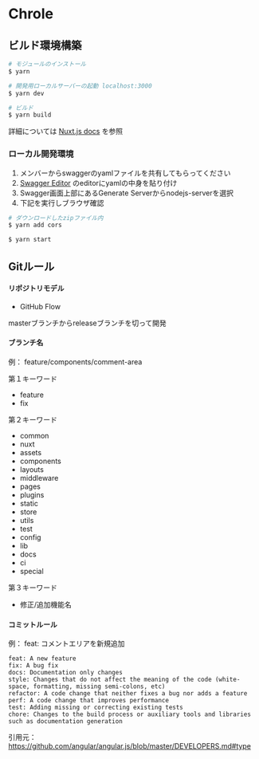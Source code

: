 # Chrole

## ビルド環境構築
``` bash
# モジュールのインストール
$ yarn

# 開発用ローカルサーバーの起動 localhost:3000
$ yarn dev

# ビルド
$ yarn build
```
詳細については [Nuxt.js docs](https://nuxtjs.org) を参照

### ローカル開発環境

1. メンバーからswaggerのyamlファイルを共有してもらってください
2. [Swagger Editor](https://editor.swagger.io/) のeditorにyamlの中身を貼り付け
3. Swagger画面上部にあるGenerate Serverからnodejs-serverを選択
4. 下記を実行しブラウザ確認

```bash
# ダウンロードしたzipファイル内
$ yarn add cors

$ yarn start
```

## Gitルール

#### リポジトリモデル
- GitHub Flow

masterブランチからreleaseブランチを切って開発

#### ブランチ名
例： feature/components/comment-area

第１キーワード
- feature
- fix

第２キーワード
- common
- nuxt
- assets
- components
- layouts
- middleware
- pages
- plugins
- static
- store
- utils
- test
- config
- lib
- docs
- ci
- special

第３キーワード
- 修正/追加機能名

#### コミットルール
例： feat: コメントエリアを新規追加

```
feat: A new feature
fix: A bug fix
docs: Documentation only changes
style: Changes that do not affect the meaning of the code (white-space, formatting, missing semi-colons, etc)
refactor: A code change that neither fixes a bug nor adds a feature
perf: A code change that improves performance
test: Adding missing or correcting existing tests
chore: Changes to the build process or auxiliary tools and libraries such as documentation generation
```

引用元：https://github.com/angular/angular.js/blob/master/DEVELOPERS.md#type
